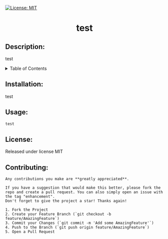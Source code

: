 



[![License: MIT](https://img.shields.io/badge/License-MIT-yellow.svg)](https://opensource.org/licenses/MIT)

<h1 align="center">test
</h1>

## Description:
test


<details>
  <summary>Table of Contents</summary>
  <ol>
    <li><a href="#description">About The Project</a></li>
    <li><a href="#installation">Installation</a></li>
    <li><a href="#usage">Usage</a></li>
  </ol>
</details>

## Installation:
test

## Usage:
```md
test
```

## License:
Released under license MIT

## Contributing:

    Any contributions you make are **greatly appreciated**.

    If you have a suggestion that would make this better, please fork the repo and create a pull request. You can also simply open an issue with the tag "enhancement".
    Don't forget to give the project a star! Thanks again!
    
    1. Fork the Project
    2. Create your Feature Branch (`git checkout -b feature/AmazingFeature`)
    3. Commit your Changes (`git commit -m 'Add some AmazingFeature'`)
    4. Push to the Branch (`git push origin feature/AmazingFeature`)
    5. Open a Pull Request

    